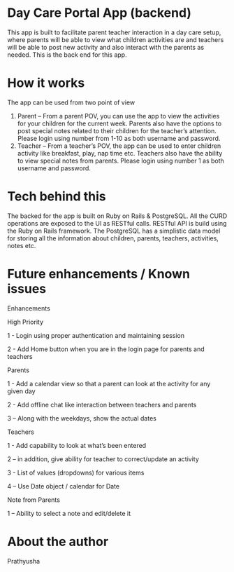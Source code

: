 # Day Care Portal App (backend)

This app is built to facilitate parent teacher interaction in a day care setup, where parents will be able to view what children activities are and teachers will be able to post new activity and also interact with the parents as needed. This is the back end for this app.

# How it works

The app can be used from two point of view

1)	Parent – From a parent POV, you can use the app to view the activities for your children for the current week. Parents also have the options to post special notes related to their children for the teacher’s attention. Please login using number from 1-10 as both username and password. 
2)	Teacher – From a teacher’s POV, the app can be used to enter children activity like breakfast, play, nap time etc. Teachers also have the ability to view special notes from parents. Please login using number 1 as both username and password.

# Tech behind this

The backed for the app is built on Ruby on Rails & PostgreSQL. All the CURD operations are exposed to the UI as RESTful calls. RESTful API is build using the Ruby on Rails framework. The PostgreSQL has a simplistic data model for storing all the information about children, parents, teachers, activities, notes etc.

# Future enhancements / Known issues

Enhancements

High Priority 

1 - Login using proper authentication and maintaining session

2 - Add Home button when you are in the login page for parents and teachers

Parents 

1 - Add a calendar view so that a parent can look at the activity for any given day

2 - Add offline chat like interaction between teachers and parents 

3 – Along with the weekdays, show the actual dates

Teachers

1 - Add capability to look at what’s been entered

2 – in addition, give ability for teacher to correct/update an activity

3 - List of values (dropdowns) for various items

4 – Use Date object / calendar for Date

Note from Parents

1 – Ability to select a note and edit/delete it

# About the author

Prathyusha
